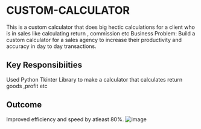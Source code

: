 # CUSTOM-CALCULATOR
This is a custom calculator that does big hectic calculations for a client who is in sales like calculating return , commission etc
Business Problem: Build a custom calculator for a sales agency to increase their
productivity and accuracy in day to day transactions.
## Key Responsibiities
Used Python Tkinter Library to make a calculator that calculates return goods ,profit
etc
## Outcome
Improved efficiency and speed by atleast 80%.
![image](https://user-images.githubusercontent.com/95979968/228366537-8b53db4d-8f95-4143-8aba-d8b30f62890c.png)
